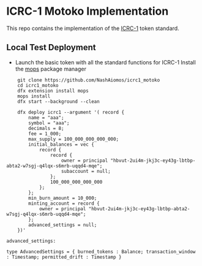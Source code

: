 # ICRC-1 Motoko Implementation
This repo contains the implementation of the 
[ICRC-1](https://github.com/dfinity/ICRC-1) token standard. 

## Local Test Deployment

- Launch the basic token with all the standard functions for ICRC-1
  Install the [mops](https://j4mwm-bqaaa-aaaam-qajbq-cai.ic0.app/#/docs/install) package manager 

```motoko
    git clone https://github.com/NashAiomos/icrc1_motoko
    cd icrc1_motoko
    dfx extension install mops
    mops install
    dfx start --background --clean

    dfx deploy icrc1 --argument '( record {                    
        name = "aaa";
        symbol = "aaa";
        decimals = 8;
        fee = 1_000;
        max_supply = 100_000_000_000_000;
        initial_balances = vec {
            record {
                record {
                    owner = principal "hbvut-2ui4m-jkj3c-ey43g-lbtbp-abta2-w7sgj-q4lqx-s6mrb-uqqd4-mqe";
                    subaccount = null;
                };
                100_000_000_000_000
            };
        };
        min_burn_amount = 10_000;
        minting_account = record {
            owner = principal "hbvut-2ui4m-jkj3c-ey43g-lbtbp-abta2-w7sgj-q4lqx-s6mrb-uqqd4-mqe";
        };
        advanced_settings = null;
    })'
```


```
advanced_settings:

type AdvancedSettings = { burned_tokens : Balance; transaction_window : Timestamp; permitted_drift : Timestamp }
```
